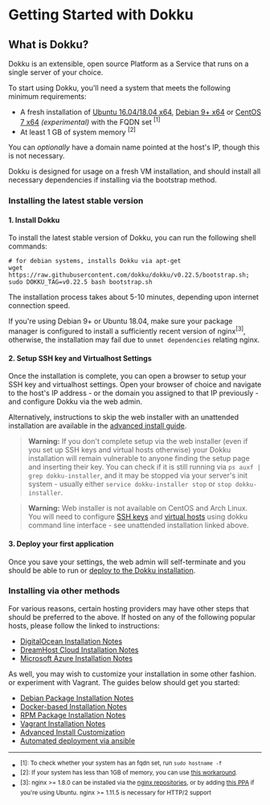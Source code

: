 # Getting Started with Dokku

## What is Dokku?

Dokku is an extensible, open source Platform as a Service that runs on a single server of your choice.

To start using Dokku, you'll need a system that meets the following minimum requirements:

- A fresh installation of [Ubuntu 16.04/18.04 x64](https://www.ubuntu.com/download), [Debian 9+ x64](https://www.debian.org/distrib/) or [CentOS 7 x64](https://www.centos.org/download/) *(experimental)* with the FQDN set <sup>[1]</sup>
- At least 1 GB of system memory <sup>[2]</sup>

You can *optionally* have a domain name pointed at the host's IP, though this is not necessary.

Dokku is designed for usage on a fresh VM installation, and should install all necessary dependencies if installing via the bootstrap method.

### Installing the latest stable version

#### 1. Install Dokku

To install the latest stable version of Dokku, you can run the following shell commands:

```shell
# for debian systems, installs Dokku via apt-get
wget https://raw.githubusercontent.com/dokku/dokku/v0.22.5/bootstrap.sh;
sudo DOKKU_TAG=v0.22.5 bash bootstrap.sh
```

The installation process takes about 5-10 minutes, depending upon internet connection speed.

If you're using Debian 9+ or Ubuntu 18.04, make sure your package manager is configured to install a sufficiently recent version of nginx<sup>[3]</sup>, otherwise, the installation may fail due to `unmet dependencies` relating nginx.

#### 2. Setup SSH key and Virtualhost Settings

Once the installation is complete, you can open a browser to setup your SSH key and virtualhost settings. Open your browser of choice and navigate to the host's IP address - or the domain you assigned to that IP previously - and configure Dokku via the web admin.

Alternatively, instructions to skip the web installer with an unattended installation are available in the [advanced install guide](/docs/getting-started/advanced-installation/#configuring). 

> **Warning:** If you don't complete setup via the web installer (even if you set up SSH keys and virtual hosts otherwise) your Dokku installation will remain vulnerable to anyone finding the setup page and inserting their key. You can check if it is still running via `ps auxf | grep dokku-installer`, and it may be stopped via your server's init system - usually either `service dokku-installer stop` or `stop dokku-installer`.

> **Warning:** Web installer is not available on CentOS and Arch Linux. You will need to configure [SSH keys](/docs/deployment/user-management.md#adding-ssh-keys) and [virtual hosts](/docs/configuration/domains.md#customizing-hostnames) using dokku command line interface - see unattended installation linked above.

#### 3. Deploy your first application

Once you save your settings, the web admin will self-terminate and you should be able to run or [deploy to the Dokku installation](/docs/deployment/application-deployment.md).

### Installing via other methods

For various reasons, certain hosting providers may have other steps that should be preferred to the above. If hosted on any of the following popular hosts, please follow the linked to instructions:

- [DigitalOcean Installation Notes](/docs/getting-started/install/digitalocean.md)
- [DreamHost Cloud Installation Notes](/docs/getting-started/install/dreamhost.md)
- [Microsoft Azure Installation Notes](/docs/getting-started/install/azure.md)

As well, you may wish to customize your installation in some other fashion. or experiment with Vagrant. The guides below should get you started:

- [Debian Package Installation Notes](/docs/getting-started/install/debian.md)
- [Docker-based Installation Notes](/docs/getting-started/install/docker.md)
- [RPM Package Installation Notes](/docs/getting-started/install/rpm.md)
- [Vagrant Installation Notes](/docs/getting-started/install/vagrant.md)
- [Advanced Install Customization](/docs/getting-started/advanced-installation.md)
- [Automated deployment via ansible](https://github.com/dokku/ansible-dokku)

---

- <sup>[1]: To check whether your system has an fqdn set, run `sudo hostname -f`</sup>
- <sup>[2]: If your system has less than 1GB of memory, you can use [this workaround](/docs/getting-started/advanced-installation.md#vms-with-less-than-1gb-of-memory).</sup>
- <sup>[3]: nginx >= 1.8.0 can be installed via the [nginx repositories](https://www.nginx.com/resources/admin-guide/installing-nginx-open-source/), or by adding [this PPA](https://launchpad.net/~nginx/+archive/ubuntu/stable) if you're using Ubuntu. nginx >= 1.11.5 is necessary for HTTP/2 support</sup>
